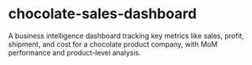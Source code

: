 # chocolate-sales-dashboard
A business intelligence dashboard tracking key metrics like sales, profit, shipment, and cost for a chocolate product company, with MoM performance and product-level analysis.
